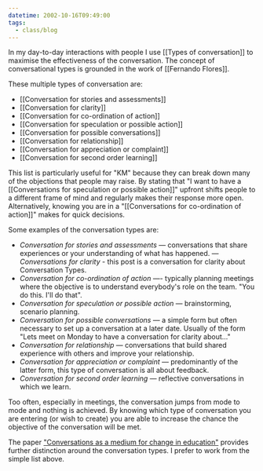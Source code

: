 ```yaml
---
datetime: 2002-10-16T09:49:00
tags:
  - class/blog
---
```

In my day-to-day interactions with people I use [[Types of conversation]] to maximise the effectiveness of the conversation. The concept of conversational types is grounded in the work of [[Fernando Flores]].

These multiple types of conversation are:
- [[Conversation for stories and assessments]]
- [[Conversation for clarity]]
- [[Conversation for co-ordination of action]] 
- [[Conversation for speculation or possible action]]
- [[Conversation for possible conversations]]
- [[Conversation for relationship]]
- [[Conversation for appreciation or complaint]]
- [[Conversation for second order learning]]

This list is particularly useful for "KM" because they can break down many of the objections that people may raise. By stating that "I want to have a [[Conversations for speculation or possible action]]" upfront shifts people to a different frame of mind and regularly makes their response more open. Alternatively, knowing you are in a "[[Conversations for co-ordination of action]]" makes for quick decisions.

Some examples of the conversation types are:
- *Conversation for stories and assessments* — conversations that share experiences or your understanding of what has happened. — *Conversations for clarity* - this post is a conversation for clarity about Conversation Types.
- *Conversation for co-ordination of action* —- typically planning meetings where the objective is to understand everybody's role on the team. "You do this. I'll do that".
- *Conversation for speculation or possible action* — brainstorming, scenario planning.
- *Conversation for possible conversations* — a simple form but often necessary to set up a conversation at a later date. Usually of the form "Lets meet on Monday to have a conversation for clarity about..."
- *Conversation for relationship* — conversations that build shared experience with others and improve your relationship.
- *Conversation for appreciation or complaint* — predominantly of the latter form, this type of conversation is all about feedback.
- *Conversation for second order learning* — reflective conversations in which we learn.

Too often, especially in meetings, the conversation jumps from mode to mode and nothing is achieved. By knowing which type of conversation you are entering (or wish to create) you are able to increase the chance the objective of the conversation will be met.

The paper ["Conversations as a medium for change in education"](http://carbon.cudenver.edu/lsherry/courses/jenlink.html) provides further distinction around the conversation types. I prefer to work from the simple list above.

